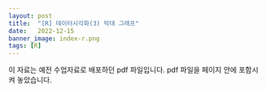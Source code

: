 ```yaml
---
layout: post
title:  "[R] 데이터시각화(3) 막대 그래프"
date:   2022-12-15
banner_image: index-r.png
tags: [R]
---
```


이 자료는 예전 수업자료로 배포하던 pdf 파일입니다. pdf 파일을 페이지 안에 포함시켜 놓았습니다.

<!--more-->

<style>
    .fluid-width-video-wrapper {
        position: absolute !important;
        left: 0 !important;
    }
</style>
<object data="/files/pdf/r-visual-3.pdf" type="application/pdf" width="100%" height="1105px"></object>